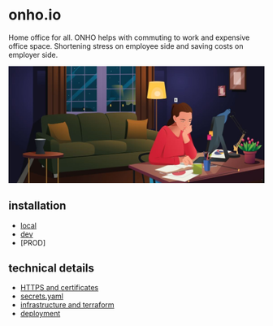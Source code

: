 # onho.io

Home office for all. ONHO helps with commuting to work and expensive office space. 
Shortening stress on employee side and saving costs on employer side. 

![TEST schema](_docs/img/ho.jpg)


## installation
- [local](_docs/installation/local/README.md)
- [dev](_docs/installation/dev/README.md)
- [PROD] 

## technical details
- [HTTPS and certificates](_docs/tech_description/https.md)
- [secrets.yaml](_docs/tech_description/secrets.md)
- [infrastructure and terraform](infrastructure/azure/Readme.md)
- [deployment](_docs/tech_description/deployment.md)